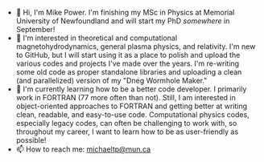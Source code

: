 - 👋 Hi, I'm Mike Power. I'm finishing my MSc in Physics at Memorial University of Newfoundland and will start my PhD *somewhere* in September!
- 👀 I'm interested in theoretical and computational magnetohydrodynamics, general plasma physics, and relativity. I'm new to GitHub, but I will start using it as a place to polish and upload the various codes and projects I've made over the years. I'm re-writing some old code as proper standalone libraries and uploading a clean (and parallelized) version of my "Dneg Wormhole Maker."
- 🌱 I'm currently learning how to be a better code developer. I primarily work in FORTRAN (77 more often than not). Still, I am interested in object-oriented approaches to FORTRAN and getting better at writing clean, readable, and easy-to-use code. Computational physics codes, especially legacy codes, can often be challenging to work with, so throughout my career, I want to learn how to be as user-friendly as possible!
- 📫 How to reach me: michaeltp@mun.ca 

<!---
Nomad6661/Nomad6661 is a ✨ special ✨ repository because its `README.md` (this file) appears on your GitHub profile.
You can click the Preview link to take a look at your changes.
--->
